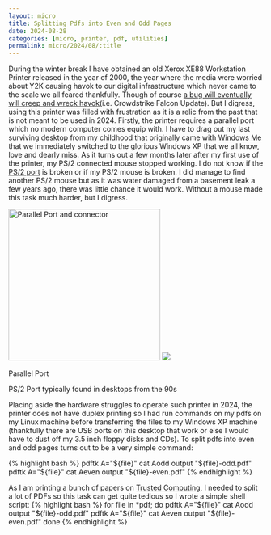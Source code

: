 ```yaml
---
layout: micro
title: Splitting Pdfs into Even and Odd Pages
date: 2024-08-28
categories: [micro, printer, pdf, utilities]
permalink: micro/2024/08/:title
---
```


During the winter break I have obtained an old Xerox XE88 Workstation Printer released in the year of 2000, the year where the media were 
worried about Y2K causing havok to our digital infrastructure which never came to the scale we all feared thankfully. Though of course 
[a bug will eventually will creep and wreck havok](https://en.wikipedia.org/wiki/2024_CrowdStrike_incident)(i.e. Crowdstrike Falcon Update). 
But I digress, using this printer was filled with frustration as it is a relic from the past that is not meant to be used in 2024. 
Firstly, the printer requires a parallel port which no modern computer comes equip with. I have to drag out my last surviving desktop from my childhood that originally came with 
[Windows Me](https://en.wikipedia.org/wiki/Windows_Me) that we immediately switched to the glorious Windows XP that we all know, love and 
dearly miss. As it turns out a few months later after my first use of the printer, my PS/2 connected mouse stopped working. I do not know if 
the [PS/2 port](https://en.wikipedia.org/wiki/PS/2_port) is broken or if my PS/2 mouse is broken. I did manage to find another PS/2 mouse but as it was water damaged from a basement 
leak a few years ago, there was little chance it would work. Without a mouse made this task much harder, but I digress. 

<div class = "dual-image-container">
<img style = "width: 300px" src = "https://upload.wikimedia.org/wikipedia/commons/thumb/f/f4/Mini-Centronics_36_pin_with_Micro-Centronics_36_pin.jpg/1920px-Mini-Centronics_36_pin_with_Micro-Centronics_36_pin.jpg" alt = "Parallel Port and connector">
<img src = "https://upload.wikimedia.org/wikipedia/commons/thumb/5/54/PS2_keyboard_and_mouse_jacks.jpg/300px-PS2_keyboard_and_mouse_jacks.jpg">
<p class = "caption">Parallel Port</p>
<p class = "caption">PS/2 Port typically found in desktops from the 90s</p>
</div>

Placing aside the hardware struggles to operate such printer in 2024, the printer does not have duplex printing so I had run commands on my 
pdfs on my Linux machine before transferring the files to my Windows XP machine (thankfully there are USB ports on this desktop that work 
or else I would have to dust off my 3.5 inch floppy disks and CDs). To split pdfs into even and odd pages turns out to be a very simple 
command:

{% highlight bash %}
pdftk A="${file}" cat Aodd output "${file}-odd.pdf"
pdftk A="${file}" cat Aeven output "${file}-even.pdf"
{% endhighlight %}

As I am printing a bunch of papers on [Trusted Computing](https://en.wikipedia.org/wiki/Trusted_Computing), I needed to split a lot of PDFs 
so this task can get quite tedious so I wrote a simple shell script:
{% highlight bash %}
for file in *pdf; do
  pdftk A="${file}" cat Aodd output "${file}-odd.pdf"
  pdftk A="${file}" cat Aeven output "${file}-even.pdf"
done
{% endhighlight %}

